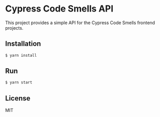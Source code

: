 # Cypress Code Smells API

This project provides a simple API for the Cypress Code Smells frontend projects.

## Installation

```bash
$ yarn install
```

## Run

```bash
$ yarn start
```

## License

MIT
